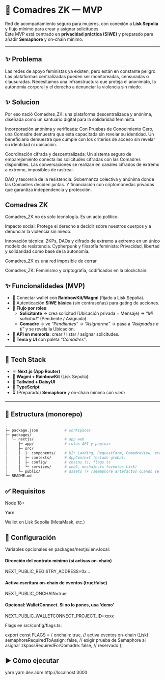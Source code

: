 # 🌸 Comadres ZK — MVP  

Red de acompañamiento seguro para mujeres, con conexión a **Lisk Sepolia** y flujo mínimo para crear y asignar solicitudes.  
Este MVP está centrado en **privacidad práctica (SIWE)** y preparado para añadir **Semaphore** y on-chain mínimo.  

---
## ✨ Problema
Las redes de apoyo feministas ya existen, pero están en constante peligro. Las plataformas centralizadas pueden ser monitoreadas, censuradas o clausuradas. Necesitamos una infraestructura que proteja el anonimato, la autonomía corporal y el derecho a denunciar la violencia sin miedo.

## ✨ Solucion
Por eso nació Comadres_ZK: una plataforma descentralizada y anónima, diseñada como un santuario digital para la solidaridad feminista.

Incorporación anónima y verificada: Con Pruebas de Conocimiento Cero, una Comadre demuestra que está capacitada sin revelar su identidad. Un beneficiario demuestra que cumple con los criterios de acceso sin revelar su identidad ni ubicación.

Coordinación cifrada y descentralizada: Un sistema seguro de emparejamiento conecta las solicitudes cifradas con las Comadres disponibles. Las conversaciones se realizan en canales cifrados de extremo a extremo, imposibles de rastrear.

DAO y tesorería de la resistencia: Gobernanza colectiva y anónima donde las Comadres deciden juntas. Y financiación con criptomonedas privadas que garantiza independencia y protección.

## Comadres ZK

Comadres_ZK no es solo tecnología. Es un acto político.

Impacto social: Protege el derecho a decidir sobre nuestros cuerpos y a denunciar la violencia sin miedo. 

Innovación técnica: ZKPs, DAOs y cifrado de extremo a extremo en un único modelo de resistencia. Cypherpunk y filosofía feminista: Privacidad, libertad y solidaridad como base de la autonomía.

Comadres_ZK es una red imposible de cerrar.

Comadres_ZK: Feminismo y criptografía, codificados en la blockchain.

## ✨ Funcionalidades (MVP)

- 🔗 Conectar wallet con **RainbowKit/Wagmi** (fijado a Lisk Sepolia).  
- 🔑 Autenticación **SIWE básica** (sin contraseñas) para gating de acciones.  
- 👥 **Flujo por roles**:  
  - **Solicitante** → crea solicitud (Ubicación privada + Mensaje) → *“Mi solicitud”* (Pendiente / Asignada).  
  - **Comadre** → ve *“Pendientes”* → *“Asignarme”* → pasa a *“Asignadas a ti”* y se revela la Ubicación.  
- 📡 **API en memoria**: crear / listar / asignar solicitudes.  
- 🎨 **Tema y UI** con paleta *“Comadres”*.  

---

## 🧱 Tech Stack

- ⚛️ **Next.js (App Router)**  
- 🦄 **Wagmi + RainbowKit** (Lisk Sepolia)  
- 🎨 **Tailwind + DaisyUI**  
- 📘 **TypeScript**  
- ⏳ (Preparado) **Semaphore** y on-chain mínimo con *viem*  

---

## 📂 Estructura (monorepo)

```bash
.
├─ package.json            # workspaces
├─ packages/
│  └─ nextjs/              # app web
│     ├─ app/              # rutas API y páginas
│     ├─ src/
│     │  ├─ components/    # UI: Landing, RequestForm, ComadreView, etc.
│     │  ├─ contexts/      # AppContext (estado global)
│     │  ├─ config/        # chains.ts, flags.ts
│     │  └─ services/      # web3, onchain.ts (eventos Lisk)
│     └─ public/           # assets (+ /semaphore artefactos cuando se añada)
└─ README.md
```

## ✅ Requisitos

Node 18+

Yarn

Wallet en Lisk Sepolia (MetaMask, etc.)

## 🔧 Configuración

Variables opcionales en packages/nextjs/.env.local:

#### Dirección del contrato mínimo (si activas on-chain)
NEXT_PUBLIC_REGISTRY_ADDRESS=0x...

#### Activa escritura on-chain de eventos (true/false)
NEXT_PUBLIC_ONCHAIN=true

#### Opcional: WalletConnect. Si no lo pones, usa 'demo'
NEXT_PUBLIC_WALLETCONNECT_PROJECT_ID=xxxx

Flags en src/config/flags.ts:

export const FLAGS = {
  onchain: true,                    // activa eventos on-chain (Lisk)
  semaphoreRequiredToAssign: false, // exigir prueba de Semaphore al asignar
  zkpassRequiredForComadre: false,  // reservado
};

## ▶️ Cómo ejecutar

yarn
yarn dev
abre http://localhost:3000
